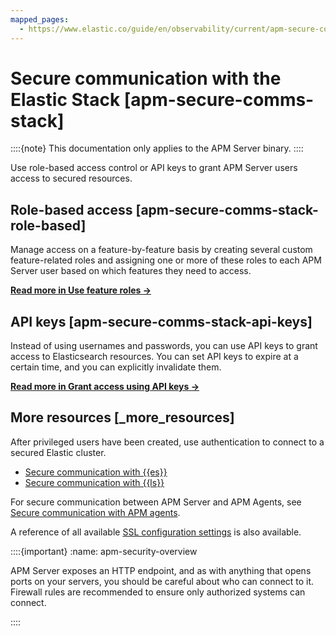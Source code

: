 ```yaml
---
mapped_pages:
  - https://www.elastic.co/guide/en/observability/current/apm-secure-comms-stack.html
---
```


# Secure communication with the Elastic Stack [apm-secure-comms-stack]

::::{note} 
This documentation only applies to the APM Server binary.
::::


Use role-based access control or API keys to grant APM Server users access to secured resources.


## Role-based access [apm-secure-comms-stack-role-based] 

Manage access on a feature-by-feature basis by creating several custom feature-related roles and assigning one or more of these roles to each APM Server user based on which features they need to access.

[**Read more in Use feature roles →**](create-assign-feature-roles-to-apm-server-users.md)


## API keys [apm-secure-comms-stack-api-keys] 

Instead of using usernames and passwords, you can use API keys to grant access to Elasticsearch resources. You can set API keys to expire at a certain time, and you can explicitly invalidate them.

[**Read more in Grant access using API keys →**](grant-access-using-api-keys.md)


## More resources [_more_resources] 

After privileged users have been created, use authentication to connect to a secured Elastic cluster.

* [Secure communication with {{es}}](configure-elasticsearch-output.md#apm-securing-communication-elasticsearch)
* [Secure communication with {{ls}}](configure-logstash-output.md#apm-configuring-ssl-logstash)

For secure communication between APM Server and APM Agents, see [Secure communication with APM agents](secure-communication-with-apm-agents.md).

A reference of all available [SSL configuration settings](ssltls-settings.md) is also available.

::::{important} 
:name: apm-security-overview

APM Server exposes an HTTP endpoint, and as with anything that opens ports on your servers, you should be careful about who can connect to it. Firewall rules are recommended to ensure only authorized systems can connect.

::::





